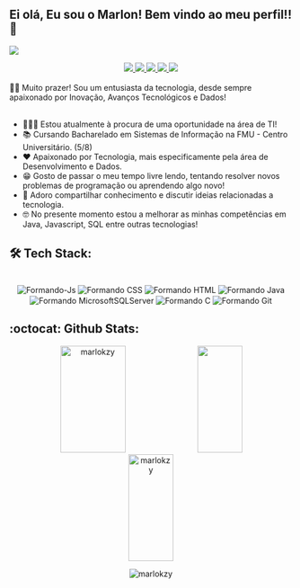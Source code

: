 ## Ei olá, Eu sou o Marlon! Bem vindo ao meu perfil!! 👋

![](https://mir-s3-cdn-cf.behance.net/project_modules/max_1200/fe5895176249761.64c16c9007ab2.gif)

<div align="center">
       <a 
         href = "https://www.linkedin.com/in/marlon-rodrigues07/">
         <img src="https://img.shields.io/badge/LinkedIn-0077B5?style=for-the-badge&logo=linkedin&logoColor=white" target="_blank">
     </a> 
     <a 
         href = "mailto:marlon.r12325@gmail.com">
         <img src="https://img.shields.io/badge/Gmail-D14836?style=for-the-badge&logo=gmail&logoColor=white" target="_blank">
     </a> 
       <a 
         href="https://api.whatsapp.com/send?phone=5511986798767&text=Olá%20Marlon,%20gostaria%20de%20conversar%20com%20vc!" target="_blank">
         <img src="https://img.shields.io/badge/WhatsApp-25D366?style=for-the-badge&logo=whatsapp&logoColor=white" target="_blank">
     </a>
     <a 
         href="https://discord.gg/Marlon Rodrigues#9786" target="_blank">
         <img src="https://img.shields.io/badge/Discord-7289DA?style=for-the-badge&logo=discord&logoColor=white" target="_blank">
     </a>
          <a 
         href="#" target="_blank">
         <img src="https://img.shields.io/badge/Portfolio-%23000000.svg?style=for-the-badge&logo=firefox&logoColor=#FF7139e" target="_blank">
     </a>
</div>
<br>
<div>
🖖🏼 Muito prazer! Sou um entusiasta da tecnologia, desde sempre apaixonado por Inovação, Avanços Tecnológicos e Dados!<br>
<br>
<ul>
       <li>👨🏻‍💻 Estou atualmente à procura de uma oportunidade na área de TI!</li>
       <li>📚 Cursando Bacharelado em Sistemas de Informação na FMU - Centro Universitário. (5/8)</li>
       <li>❤ Apaixonado por Tecnologia, mais especificamente pela área de Desenvolvimento e Dados.</li>
       <li>😁 Gosto de passar o meu tempo livre lendo, tentando resolver novos problemas de programação ou aprendendo algo novo!</li>
       <li>💬 Adoro compartilhar conhecimento e discutir ideias relacionadas a tecnologia.</li>
       <li>🤓 No presente momento estou a melhorar as minhas competências em Java, Javascript, SQL entre outras tecnologias!</li>
</ul>
</div>
 
<h2 align="left">
  🛠 Tech Stack: 
</h2>

<div align="center">
<div style="display: inline_block"><br>
  <img align="center" alt="Formando-Js"  src="https://img.shields.io/badge/JavaScript-323330?style=for-the-badge&logo=javascript&logoColor=F7DF1E">
  <img align="center" alt="Formando CSS"  src="https://img.shields.io/badge/css3-%231572B6.svg?style=for-the-badge&logo=css3&logoColor=white">
  <img align="center" alt="Formando HTML"  src="https://img.shields.io/badge/html5-%23E34F26.svg?style=for-the-badge&logo=html5&logoColor=white">
  <img align="center" alt="Formando Java" src="https://img.shields.io/badge/java-%23ED8B00.svg?style=for-the-badge&logo=openjdk&logoColor=white">
  <img align="center" alt="Formando MicrosoftSQLServer"  src="https://img.shields.io/badge/Microsoft%20SQL%20Server-CC2927?style=for-the-badge&logo=microsoft%20sql%20server&logoColor=white">
  <img align="center" alt="Formando C"  src="https://img.shields.io/badge/c-%2300599C.svg?style=for-the-badge&logo=c&logoColor=white">
  <img align="center" alt="Formando Git"  src="https://img.shields.io/badge/git-%23F05033.svg?style=for-the-badge&logo=git&logoColor=white">
  
</div>

 <h2 align="left">
  :octocat: Github Stats:
</h2>

<div align="center">  
  <img width="48%" height="190px" src="https://github-readme-stats.vercel.app/api?username=marlokzy&show_icons=true&locale=en&theme=merko" alt="marlokzy"/> 
 <img width="40%" height="190px" src="https://github-readme-stats.vercel.app/api/top-langs?username=marlokzy&show_icons=true&locale=en&layout=compact&theme=merko" />
</div>

<div align="center">
  <img align="center" width="40%" height="190px" src="https://github-readme-streak-stats.herokuapp.com/?user=marlokzy&border=orange" alt="marlokzy" />
</div>

<p align="center"> <img src="https://komarev.com/ghpvc/?username=marlokzy&label=Profile%20views&color=0e75b6&style=flat" alt="marlokzy" /> </p>
